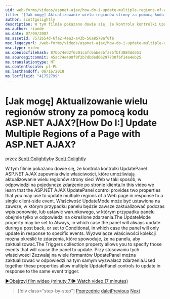 ```yaml
---
uid: web-forms/videos/aspnet-ajax/how-do-i-update-multiple-regions-of-a-page-with-aspnet-ajax
title: '[Jak mogę] Aktualizowanie wielu regionów strony za pomocą kodu ASP.NET AJAX? | Microsoft Docs'
author: scottgolightly
description: W tym filmie pokazano dowie się, że kontrola kontrolki UpdatePanel ASP.NET AJAX zapewnia dwie właściwości, które umożliwiają aktualizowanie wielu regionów strony sieci Web w respons...
ms.author: riande
ms.date: 07/09/2007
ms.assetid: 7572654d-6fa2-4ea3-a43b-56a8578af0f6
msc.legacyurl: /web-forms/videos/aspnet-ajax/how-do-i-update-multiple-regions-of-a-page-with-aspnet-ajax
msc.type: video
ms.openlocfilehash: 87bb74ed2f6301cafc6abe3bfa75fbf3884dd651
ms.sourcegitcommit: 45ac74e400f9f2b7dbded66297730f6f14a4eb25
ms.translationtype: MT
ms.contentlocale: pl-PL
ms.lasthandoff: 08/16/2018
ms.locfileid: "41752799"
---
```

<a name="how-do-i-update-multiple-regions-of-a-page-with-aspnet-ajax"></a><span data-ttu-id="ecd1d-104">[Jak mogę] Aktualizowanie wielu regionów strony za pomocą kodu ASP.NET AJAX?</span><span class="sxs-lookup"><span data-stu-id="ecd1d-104">[How Do I:] Update Multiple Regions of a Page with ASP.NET AJAX?</span></span>
====================
<span data-ttu-id="ecd1d-105">przez [Scott Golightly](https://github.com/scottgolightly)</span><span class="sxs-lookup"><span data-stu-id="ecd1d-105">by [Scott Golightly](https://github.com/scottgolightly)</span></span>

<span data-ttu-id="ecd1d-106">W tym filmie pokazano dowie się, że kontrola kontrolki UpdatePanel ASP.NET AJAX zapewnia dwie właściwości, które umożliwiają aktualizowanie wielu regionów strony sieci Web w taki sposób, w odpowiedzi na pojedyncze zdarzenie po stronie klienta.</span><span class="sxs-lookup"><span data-stu-id="ecd1d-106">In this video we learn that the ASP.NET AJAX UpdatePanel control provides two properties that you may use to update multiple regions of a Web page in response to a single client-side event.</span></span> <span data-ttu-id="ecd1d-107">Właściwość UpdateMode może być ustawiona na zawsze, w którym przypadku panelu będzie zawsze zaktualizować podczas wpis ponownie, lub ustawić warunkowego, w którym przypadku panelu obejmie tylko w odpowiedzi na określone zdarzenia.</span><span class="sxs-lookup"><span data-stu-id="ecd1d-107">The UpdateMode property may be set to Always, in which case the panel will always update during a post back, or set to Conditional, in which case the panel will only update in response to specific events.</span></span> <span data-ttu-id="ecd1d-108">Wyzwalacze właściwości kolekcji można określić te zdarzenia, które spowoduje, że na panelu, aby zaktualizować.</span><span class="sxs-lookup"><span data-stu-id="ecd1d-108">The Triggers collection property allows you to specify those events that will cause the panel to update.</span></span> <span data-ttu-id="ecd1d-109">Przy stosowaniu tych właściwości Zezwalaj na wiele formantów UpdatePanel można zaktualizować w odpowiedzi na tym samym wyzwalacz zdarzenia.</span><span class="sxs-lookup"><span data-stu-id="ecd1d-109">Used together these properties allow multiple UpdatePanel controls to update in response to the same event trigger.</span></span>

[<span data-ttu-id="ecd1d-110">&#9654;Obejrzyj film wideo (minuty 7)</span><span class="sxs-lookup"><span data-stu-id="ecd1d-110">&#9654; Watch video (7 minutes)</span></span>](https://channel9.msdn.com/Blogs/ASP-NET-Site-Videos/how-do-i-update-multiple-regions-of-a-page-with-aspnet-ajax)

> [!div class="step-by-step"]
> <span data-ttu-id="ecd1d-111">[Poprzednie](how-do-i-implement-the-ajax-after-processing-pattern.md)
> [dalej](how-do-i-choose-between-methods-of-ajax-page-updates.md)</span><span class="sxs-lookup"><span data-stu-id="ecd1d-111">[Previous](how-do-i-implement-the-ajax-after-processing-pattern.md)
[Next](how-do-i-choose-between-methods-of-ajax-page-updates.md)</span></span>
